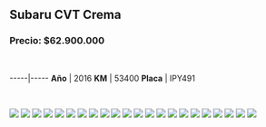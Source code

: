 ## Subaru CVT Crema

### Precio: $62.900.000

<p>&nbsp;</p>

-----|-----
**Año** | 2016
**KM** | 53400
**Placa** | IPY491


<p>&nbsp;</p>

<img src="images/Subaru CVT Crema IPY491 - 10.jpeg?raw=true"/>
<img src="images/Subaru CVT Crema IPY491 - 11.jpeg?raw=true"/>
<img src="images/Subaru CVT Crema IPY491 - 12.jpeg?raw=true"/>
<img src="images/Subaru CVT Crema IPY491 - 13.jpeg?raw=true"/>
<img src="images/Subaru CVT Crema IPY491 - 14.jpeg?raw=true"/>
<img src="images/Subaru CVT Crema IPY491 - 15.jpeg?raw=true"/>
<img src="images/Subaru CVT Crema IPY491 - 16.jpeg?raw=true"/>
<img src="images/Subaru CVT Crema IPY491 - 17.jpeg?raw=true"/>
<img src="images/Subaru CVT Crema IPY491 - 19.jpeg?raw=true"/>
<img src="images/Subaru CVT Crema IPY491 - 2.jpeg?raw=true"/>
<img src="images/Subaru CVT Crema IPY491 - 20.jpeg?raw=true"/>
<img src="images/Subaru CVT Crema IPY491 - 21.jpeg?raw=true"/>
<img src="images/Subaru CVT Crema IPY491 - 22.jpeg?raw=true"/>
<img src="images/Subaru CVT Crema IPY491 - 3.jpeg?raw=true"/>
<img src="images/Subaru CVT Crema IPY491 - 4.jpeg?raw=true"/>
<img src="images/Subaru CVT Crema IPY491 - 5.jpeg?raw=true"/>
<img src="images/Subaru CVT Crema IPY491 - 6.jpeg?raw=true"/>
<img src="images/Subaru CVT Crema IPY491 - 7.jpeg?raw=true"/>
<img src="images/Subaru CVT Crema IPY491 - 8.jpeg?raw=true"/>
<img src="images/Subaru CVT Crema IPY491 - 9.jpeg?raw=true"/>
<img src="images/Subaru CVT Crema IPY491- 18.jpeg?raw=true"/>
<img src="images/Subaru CVT Crema IPY491.jpeg?raw=true"/>




